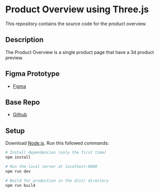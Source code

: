 # Product Overview using Three.js

This repository contains the source code for the product overview.

## Description

The Product Overview is a single product page that have a 3d product preview.

## Figma Prototype

- [Figma](https://www.figma.com/proto/J2NEM5qSpKi8cVer0PzqCo/SmartAnimate1?type=design&node-id=24-33&scaling=scale-down&page-id=12%3A52&starting-point-node-id=22%3A9)

## Base Repo

- [Github](https://github.com/raksmala/product-overview)

## Setup
Download [Node.js](https://nodejs.org/en/download/).
Run this followed commands:

``` bash
# Install dependencies (only the first time)
npm install

# Run the local server at localhost:8080
npm run dev

# Build for production in the dist/ directory
npm run build
```
